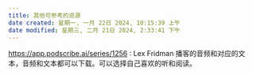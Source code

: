 ```yaml
---
title: 其他可参考的资源
date created: 星期一, 一月 22日 2024, 10:15:39 上午
date modified: 星期三, 二月 21日 2024, 2:33:41 下午
---
```



https://app.podscribe.ai/series/1256 : Lex Fridman 播客的音频和对应的文本，音频和文本都可以下载。可以选择自己喜欢的听和阅读。

